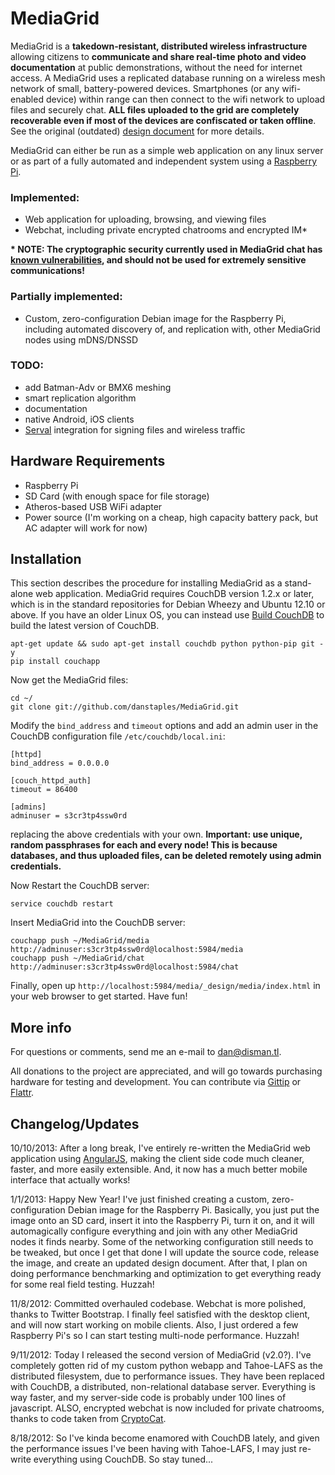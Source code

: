 MediaGrid
=========

MediaGrid is a **takedown-resistant, distributed wireless infrastructure** allowing citizens to **communicate and share real-time photo and video documentation** at public demonstrations, without the need for internet access. A MediaGrid uses a replicated database running on a wireless mesh network of small, battery-powered devices. Smartphones (or any wifi-enabled device) within range can then connect to the wifi network to upload files and securely chat. **ALL files uploaded to the grid are completely recoverable even if most of the devices are confiscated or taken offline**. See the original (outdated) [design document](https://github.com/danstaples/MediaGrid/blob/master/MediaGrid.Design.pdf?raw=true) for more details.

MediaGrid can either be run as a simple web application on any linux server or as part of a fully automated and independent system using a [Raspberry Pi](http://www.raspberrypi.org/).

### Implemented: ###
* Web application for uploading, browsing, and viewing files
* Webchat, including private encrypted chatrooms and encrypted IM*

**\* NOTE: The cryptographic security currently used in MediaGrid chat has [known vulnerabilities](https://blog.crypto.cat/2013/07/new-critical-vulnerability-in-cryptocat-details/), and should not be used for extremely sensitive communications!**

### Partially implemented: ###
* Custom, zero-configuration Debian image for the Raspberry Pi, including automated discovery of, and replication with, other MediaGrid nodes using mDNS/DNSSD

### TODO: ###
* add Batman-Adv or BMX6 meshing
* smart replication algorithm
* documentation
* native Android, iOS clients
* [Serval](https://github.com/servalproject/) integration for signing files and wireless traffic


Hardware Requirements
------------

* Raspberry Pi
* SD Card (with enough space for file storage)
* Atheros-based USB WiFi adapter
* Power source (I'm working on a cheap, high capacity battery pack, but AC adapter will work for now)


Installation
------------

This section describes the procedure for installing MediaGrid as a stand-alone web application. MediaGrid requires CouchDB version 1.2.x or later, which is in the standard repositories for Debian Wheezy and Ubuntu 12.10 or above. If you have an older Linux OS, you can instead use [Build CouchDB](https://github.com/iriscouch/build-couchdb) to build the latest version of CouchDB.

    apt-get update && sudo apt-get install couchdb python python-pip git -y
    pip install couchapp

Now get the MediaGrid files:

    cd ~/
    git clone git://github.com/danstaples/MediaGrid.git

Modify the `bind_address` and `timeout` options and add an admin user in the CouchDB configuration file `/etc/couchdb/local.ini`:

    [httpd]
    bind_address = 0.0.0.0
    
    [couch_httpd_auth]
    timeout = 86400
    
    [admins]
    adminuser = s3cr3tp4ssw0rd

replacing the above credentials with your own.  **Important: use unique, random passphrases for each and every node! This is because databases, and thus uploaded files, can be deleted remotely using admin credentials.**
    
Now Restart the CouchDB server:

`service couchdb restart`

Insert MediaGrid into the CouchDB server:

    couchapp push ~/MediaGrid/media http://adminuser:s3cr3tp4ssw0rd@localhost:5984/media
    couchapp push ~/MediaGrid/chat http://adminuser:s3cr3tp4ssw0rd@localhost:5984/chat

Finally, open up `http://localhost:5984/media/_design/media/index.html` in your web browser to get started. Have fun!


More info
-------------

For questions or comments, send me an e-mail to dan@disman.tl.

All donations to the project are appreciated, and will go towards purchasing hardware for testing and development. You can contribute via [Gittip](https://www.gittip.com/danstaples/) or [Flattr](https://flattr.com/profile/danstaples).


Changelog/Updates
-------------

10/10/2013: After a long break, I've entirely re-written the MediaGrid web application using [AngularJS](http://angularjs.org/), making the client side code much cleaner, faster, and more easily extensible. And, it now has a much better mobile interface that actually works!

1/1/2013: Happy New Year! I've just finished creating a custom, zero-configuration Debian image for the Raspberry Pi. Basically, you just put the image onto an SD card, insert it into the Raspberry Pi, turn it on, and it will automagically configure everything and join with any other MediaGrid nodes it finds nearby. Some of the networking configuration still needs to be tweaked, but once I get that done I will update the source code, release the image, and create an updated design document. After that, I plan on doing performance benchmarking and optimization to get everything ready for some real field testing. Huzzah!

11/8/2012: Committed overhauled codebase. Webchat is more polished, thanks to Twitter Bootstrap. I finally feel satisfied with the desktop client, and will now start working on mobile clients. Also, I just ordered a few Raspberry Pi's so I can start testing multi-node performance. Huzzah!

9/11/2012: Today I released the second version of MediaGrid (v2.0?). I've completely gotten rid of my custom python webapp and Tahoe-LAFS as the distributed filesystem, due to performance issues. They have been replaced with CouchDB, a distributed, non-relational database server. Everything is way faster, and my server-side code is probably under 100 lines of javascript. ALSO, encrypted webchat is now included for private chatrooms, thanks to code taken from [CryptoCat](https://project.crypto.cat).

8/18/2012: So I've kinda become enamored with CouchDB lately, and given the performance issues I've been having with Tahoe-LAFS, I may just re-write everything using CouchDB.  So stay tuned...
